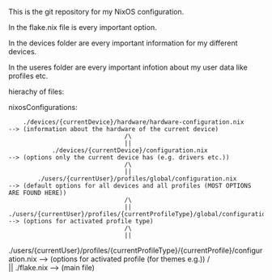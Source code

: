 This is the git repository for my NixOS configuration.

In the flake.nix file is every important option.

In the devices folder are every important information for my different devices.

In the useres folder are every important infotion about my user data like profiles etc.


hierachy of files:

nixosConfigurations:

        ./devices/{currentDevice}/hardware/hardware-configuration.nix                       --> (information about the hardware of the current device)
                                    /\
                                    ||
                ./devices/{currentDevice}/configuration.nix                                 --> (options only the current device has (e.g. drivers etc.))
                                    /\
                                    ||
            ./users/{currentUser}/profiles/global/configuration.nix                         --> (default options for all devices and all profiles (MOST OPTIONS ARE FOUND HERE))
                                    /\
                                    ||
    ./users/{currentUser}/profiles/{currentProfileType}/global/configuration.nix            --> (options for activated profile type)
                                    /\
                                    ||
./users/{currentUser}/profiles/{currentProfileType}/{currentProfile}/configuration.nix      --> (options for activated profile (for themes e.g.))
                                    /\
                                    ||
                                ./flake.nix                                                 --> (main file)

